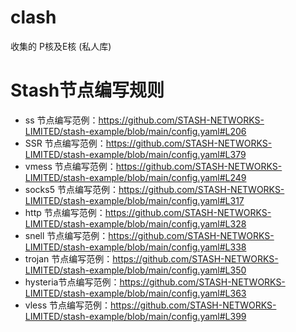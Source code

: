 # clash
收集的
P核及E核
(私人库)


# Stash节点编写规则
* ss      节点编写范例：https://github.com/STASH-NETWORKS-LIMITED/stash-example/blob/main/config.yaml#L206
* SSR     节点编写范例：https://github.com/STASH-NETWORKS-LIMITED/stash-example/blob/main/config.yaml#L379
* vmess   节点编写范例：https://github.com/STASH-NETWORKS-LIMITED/stash-example/blob/main/config.yaml#L249
* socks5  节点编写范例：https://github.com/STASH-NETWORKS-LIMITED/stash-example/blob/main/config.yaml#L317
* http    节点编写范例：https://github.com/STASH-NETWORKS-LIMITED/stash-example/blob/main/config.yaml#L328
* snell   节点编写范例：https://github.com/STASH-NETWORKS-LIMITED/stash-example/blob/main/config.yaml#L338
* trojan  节点编写范例：https://github.com/STASH-NETWORKS-LIMITED/stash-example/blob/main/config.yaml#L350
* hysteria节点编写范例：https://github.com/STASH-NETWORKS-LIMITED/stash-example/blob/main/config.yaml#L363
* vless   节点编写范例：https://github.com/STASH-NETWORKS-LIMITED/stash-example/blob/main/config.yaml#L399
